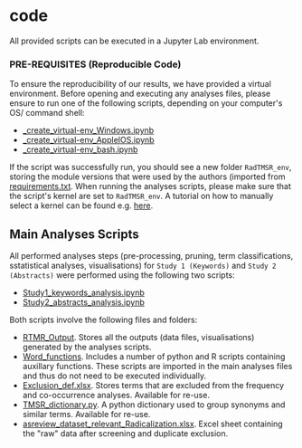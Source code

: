# code
 All provided scripts can be executed in a Jupyter Lab environment.
 
### PRE-REQUISITES (Reproducible Code)
 To ensure the reproducibility of our results, we have provided a virtual environment. Before opening and executing any analyses files, please ensure to run one of the following scripts, depending on your computer's OS/ command shell:
* [_create_virtual-env_Windows.ipynb](_create_virtual-env_Windows.ipynb)
* [_create_virtual-env_AppleIOS.ipynb](_create_virtual-env_AppleIOS.ipynb)
* [_create_virtual-env_bash.ipynb](_create_virtual-env_bash.ipynb)

 If the script was successfully run, you should see a new folder `RadTMSR_env`, storing the module versions that were used by the authors (imported from [requirements.txt](requirements.txt). When running the analyses scripts, please make sure that the script's kernel are set to `RadTMSR_env`. A tutorial on how to manually select a kernel can be found e.g. [here](https://doc.cocalc.com/howto/jupyter-kernel-selection.html).
 
## Main Analyses Scripts
 All performed analyses steps (pre-processing, pruning, term classifications, sstatistical analyses, visualisations) for `Study 1 (Keywords)` and `Study 2 (Abstracts)` were performed using the following two scripts:
* [Study1_keywords_analysis.ipynb](Study1_keywords_analysis.ipynb)
* [Study2_abstracts_analysis.ipynb](Study2_abstracts_analysis.ipynb)
 
 Both scripts involve the following files and folders:
 * [RTMR_Output](RTMR_Output). Stores all the outputs (data files, visualisations) generated by the analyses scripts.
 * [Word_functions](Word_functions). Includes a number of python and R scripts containing auxillary functions. These scripts are imported in the main analyses files and thus do not need to be executed individually.
 * [Exclusion_def.xlsx](Exclusion_def.xlsx). Stores terms that are excluded from the frequency and co-occurrence analyses. Available for re-use.
 * [TMSR_dictionary.py](TMSR_dictionary.py). A python dictionary used to group synonyms and similar terms. Available for re-use.
 * [asreview_dataset_relevant_Radicalization.xlsx](asreview_dataset_relevant_Radicalization.xlsx). Excel sheet containing the "raw" data after screening and duplicate exclusion.
